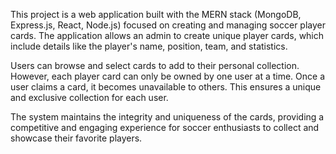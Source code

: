 This project is a web application built with the MERN stack (MongoDB, Express.js, React, Node.js) focused on creating and managing soccer player cards. The application allows an admin to create unique player cards, which include details like the player's name, position, team, and statistics.

Users can browse and select cards to add to their personal collection. However, each player card can only be owned by one user at a time. Once a user claims a card, it becomes unavailable to others. This ensures a unique and exclusive collection for each user.

The system maintains the integrity and uniqueness of the cards, providing a competitive and engaging experience for soccer enthusiasts to collect and showcase their favorite players.
